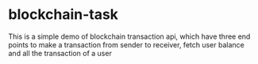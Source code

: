 # blockchain-task
This is a simple demo of blockchain transaction api, which have three end points to make a transaction from sender to receiver, fetch user balance and all the transaction of a user
